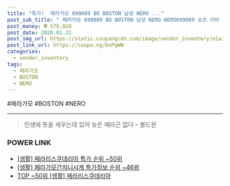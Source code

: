 ```yaml
--- 
title: "특가!  페라가모 699089 BO BOSTON 남성 NERO ..." 
post_sub_title: " 페라가모 699089 BO BOSTON 남성 NERO NERO699089 슈즈 더비 STON" 
post_money: ₩ 578,020 
post_date: 2020.01.31 
post_img_url: https://static.coupangcdn.com/image/vendor_inventory/e1a3/4e2f3f228d8173ae71a3aad77fd1e05b341c025f858b477b7e1018cd324d.jpg 
post_link_url: https://coupa.ng/bnPgWW 
categories: 
  - vendor_inventory 
tags: 
  - 페라가모 
  - BOSTON 
  - NERO 
--- 
```

  #페라가모 #BOSTON #NERO 
<hr> 

> 인생에 뜻을 세우는데 있어 늦은 때라곤 없다 – 볼드윈 


### POWER LINK

* <a href="https://blog.naver.com/sakai111/221792401182" target="_blank"> [생활] 페라리스쿠데리아 특가 순위 ~50위</a>
* <a href="https://blog.naver.com/sakai111/221780922337" target="_blank"> [생활] 페라가모간치니시계 특가정보 순위 ~46위</a>
* <a href="https://blog.naver.com/an0733/221792401190" target="_blank"> TOP ~50위 [생활] 페라리스쿠데리아</a>
